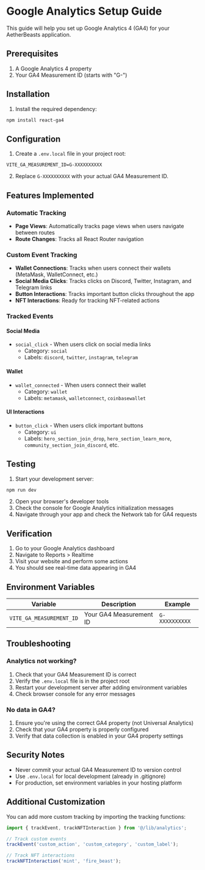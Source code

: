 # Google Analytics Setup Guide

This guide will help you set up Google Analytics 4 (GA4) for your AetherBeasts application.

## Prerequisites

1. A Google Analytics 4 property
2. Your GA4 Measurement ID (starts with "G-")

## Installation

1. Install the required dependency:
```bash
npm install react-ga4
```

## Configuration

1. Create a `.env.local` file in your project root:
```env
VITE_GA_MEASUREMENT_ID=G-XXXXXXXXXX
```

2. Replace `G-XXXXXXXXXX` with your actual GA4 Measurement ID.

## Features Implemented

### Automatic Tracking
- **Page Views**: Automatically tracks page views when users navigate between routes
- **Route Changes**: Tracks all React Router navigation

### Custom Event Tracking
- **Wallet Connections**: Tracks when users connect their wallets (MetaMask, WalletConnect, etc.)
- **Social Media Clicks**: Tracks clicks on Discord, Twitter, Instagram, and Telegram links
- **Button Interactions**: Tracks important button clicks throughout the app
- **NFT Interactions**: Ready for tracking NFT-related actions

### Tracked Events

#### Social Media
- `social_click` - When users click on social media links
  - Category: `social`
  - Labels: `discord`, `twitter`, `instagram`, `telegram`

#### Wallet
- `wallet_connected` - When users connect their wallet
  - Category: `wallet`
  - Labels: `metamask`, `walletconnect`, `coinbasewallet`

#### UI Interactions
- `button_click` - When users click important buttons
  - Category: `ui`
  - Labels: `hero_section_join_drop`, `hero_section_learn_more`, `community_section_join_discord`, etc.

## Testing

1. Start your development server:
```bash
npm run dev
```

2. Open your browser's developer tools
3. Check the console for Google Analytics initialization messages
4. Navigate through your app and check the Network tab for GA4 requests

## Verification

1. Go to your Google Analytics dashboard
2. Navigate to Reports > Realtime
3. Visit your website and perform some actions
4. You should see real-time data appearing in GA4

## Environment Variables

| Variable | Description | Example |
|----------|-------------|---------|
| `VITE_GA_MEASUREMENT_ID` | Your GA4 Measurement ID | `G-XXXXXXXXXX` |

## Troubleshooting

### Analytics not working?
1. Check that your GA4 Measurement ID is correct
2. Verify the `.env.local` file is in the project root
3. Restart your development server after adding environment variables
4. Check browser console for any error messages

### No data in GA4?
1. Ensure you're using the correct GA4 property (not Universal Analytics)
2. Check that your GA4 property is properly configured
3. Verify that data collection is enabled in your GA4 property settings

## Security Notes

- Never commit your actual GA4 Measurement ID to version control
- Use `.env.local` for local development (already in .gitignore)
- For production, set environment variables in your hosting platform

## Additional Customization

You can add more custom tracking by importing the tracking functions:

```typescript
import { trackEvent, trackNFTInteraction } from '@/lib/analytics';

// Track custom events
trackEvent('custom_action', 'custom_category', 'custom_label');

// Track NFT interactions
trackNFTInteraction('mint', 'fire_beast');
``` 
